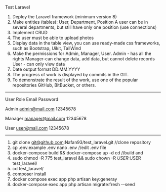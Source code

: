 Test Laravel
1. Deploy the Laravel framework (minimum version 8)
2. Make entities (tables): User, Department, Position
A user can be in several departments, but still have only one position (use connections)
3. Implement CRUD
4. The user must be able to upload photos
5. Display data in the table view, you can use ready-made css frameworks, such as Bootstrap, Uikit, TailWind
6. Make the permissions for Admin, Manager, User.
Admin - has all the rights
Manager-can change data, add data, but cannot delete records
User - can only view data
7. Date output format DD.MM.YYYY
8. The progress of work is displayed by commits in the GIT.
9. To demonstrate the result of the work, use one of the popular repositories GitHub, BitBucket, or others.

*******

User Role       Email               Password

Admin           admin@mail.com      12345678

Manager         manager@mail.com    12345678

User            user@mail.com       12345678


******
1. git clone git@github.com:Nafan93/test_laravel.git //clone repository
2. cp .env.example .env nano .env //edit .env file  
3. docker-compose build && docker-compose up -d cd //build and  
4. sudo chmod -R 775 test_laravel && sudo chown -R $USER:$USER test_laravel/ 
5. cd test_laravel/ 
6. composer install 
7. docker compose exec app php artisan key:generay
8. docker-compose exec app php artisan migrate:fresh --seed